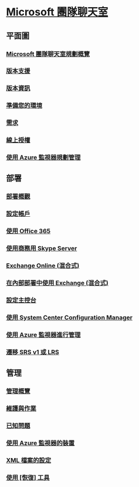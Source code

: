 # [Microsoft 團隊聊天室](index.md)
## 平面圖
### [Microsoft 團隊聊天室規劃概覽](skype-room-systems-v2-0.md)
### [版本支援](srs2-lifecycle-support.md)
### [版本資訊](srs2-release-note.md)
### [準備您的環境](srs-v2-prep.md)
### [需求](requirements.md)
### [線上授權](skype-room-systems-v2.md)
### [使用 Azure 監視器規劃管理](azure-monitor-plan.md)

## 部署
### [部署概觀](room-systems-v2.md)
### [設定帳戶](room-systems-v2-configure-accounts.md)
### [使用 Office 365](with-office-365.md)
### [使用商務用 Skype Server](with-skype-for-business-server-2015.md)
### [Exchange Online (混合式)](with-exchange-online.md)
### [在內部部署中使用 Exchange (混合式)](with-exchange-on-premises.md)
### [設定主控台](console.md)
### [使用 System Center Configuration Manager](room-systems-scale.md)
### [使用 Azure 監視器進行管理](azure-monitor-deploy.md)
### [遷移 SRS v1 或 LRS](lrs-migration.md)

## 管理
### [管理概覽](skype-room-systems-v2.md)
### [維護與作業](room-systems-v2-operations.md)
### [已知問題](known-issues.md)
### [使用 Azure 監視器的裝置](azure-monitor-manage.md)
### [XML 檔案的設定](xml-config-file.md)
### [使用 [恢復] 工具](recovery-tool.md)

